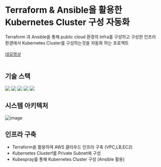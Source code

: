 # Terraform & Ansible을 활용한 Kubernetes Cluster 구성 자동화
Terraform 과 Ansible을 통해 public cloud 환경의 Infra를 구성하고 구성한 인프라 환경에서 Kubernetes Cluster를 구성하는것을 자동화 하는 프로젝트 <br/>  
[데모영상](https://youtu.be/xdSnza5Gf_4)<br/><br/>


## 기술 스택
<img src="https://img.shields.io/badge/Terraform-7B42BC?style=for-the-badge&logo=Terraform&logoColor=white"> <img src="https://img.shields.io/badge/Ansible-EE0000?style=for-the-badge&logo=Ansible&logoColor=white"> <img src="https://img.shields.io/badge/Kubernetes-326CE5?style=for-the-badge&logo=Kubernetes&logoColor=white"> <img src="https://img.shields.io/badge/Ubuntu-E95420?style=for-the-badge&logo=Ubuntu&logoColor=white"> <img src="https://img.shields.io/badge/Amazon AWS-232F3E?style=for-the-badge&logo=Amazon AWS&logoColor=white">

## 시스템 아키텍처
![image](https://user-images.githubusercontent.com/96777428/208297063-b6ec8462-6cc4-4b1d-91f3-484c7a668117.png)

## 인프라 구축
- Terraform을 활용하여 AWS 클라우드 인프라 구축 (VPC,LB,EC2)
- Kubernetes Clusterf를 Private Subnet에 구성
- Kubespray를 통해 Kubernetes Cluster 구성 (Ansible 활용)


  
